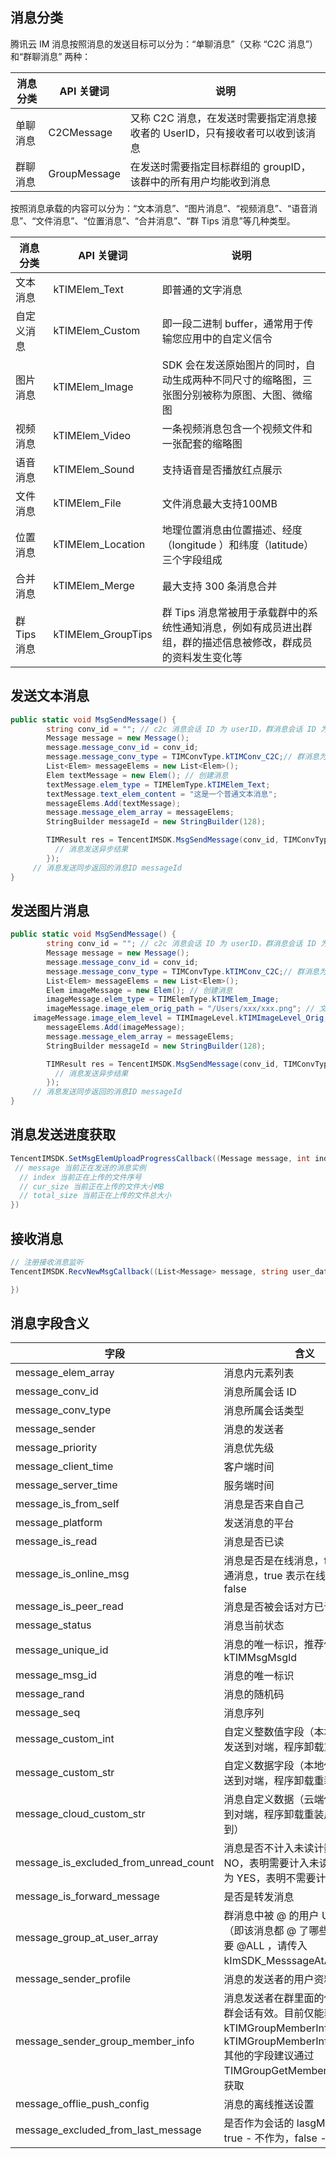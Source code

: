 ## 消息分类

腾讯云 IM 消息按照消息的发送目标可以分为：“单聊消息”（又称 “C2C 消息”）和“群聊消息” 两种：

| 消息分类 | API 关键词 | 说明 |
|---------|---------|---------|
| 单聊消息 | C2CMessage | 又称 C2C 消息，在发送时需要指定消息接收者的 UserID，只有接收者可以收到该消息 |
| 群聊消息 | GroupMessage | 在发送时需要指定目标群组的 groupID，该群中的所有用户均能收到消息|

按照消息承载的内容可以分为：“文本消息”、“图片消息”、“视频消息”、“语音消息”、“文件消息”、“位置消息”、“合并消息”、“群 Tips 消息”等几种类型。

| 消息分类 | API 关键词 | 说明 |
|---------|---------|---------|
| 文本消息 | kTIMElem_Text | 即普通的文字消息 |
| 自定义消息 | kTIMElem_Custom | 即一段二进制 buffer，通常用于传输您应用中的自定义信令 |
| 图片消息 | kTIMElem_Image | SDK 会在发送原始图片的同时，自动生成两种不同尺寸的缩略图，三张图分别被称为原图、大图、微缩图 |
| 视频消息 | kTIMElem_Video | 一条视频消息包含一个视频文件和一张配套的缩略图 |
| 语音消息 | kTIMElem_Sound | 支持语音是否播放红点展示 |
| 文件消息 | kTIMElem_File | 文件消息最大支持100MB|
| 位置消息 | kTIMElem_Location | 地理位置消息由位置描述、经度（longitude ）和纬度（latitude）三个字段组成 |
| 合并消息 | kTIMElem_Merge | 最大支持 300 条消息合并 |
| 群 Tips 消息 | kTIMElem_GroupTips | 群 Tips 消息常被用于承载群中的系统性通知消息，例如有成员进出群组，群的描述信息被修改，群成员的资料发生变化等|

## 发送文本消息

```c#
public static void MsgSendMessage() {
        string conv_id = ""; // c2c 消息会话 ID 为 userID，群消息会话 ID 为 groupID
        Message message = new Message();
        message.message_conv_id = conv_id;
        message.message_conv_type = TIMConvType.kTIMConv_C2C;// 群消息为TIMConvType.kTIMConv_Group
        List<Elem> messageElems = new List<Elem>();
        Elem textMessage = new Elem(); // 创建消息
        textMessage.elem_type = TIMElemType.kTIMElem_Text;
        textMessage.text_elem_content = "这是一个普通文本消息";
        messageElems.Add(textMessage);
        message.message_elem_array = messageElems;
        StringBuilder messageId = new StringBuilder(128);

        TIMResult res = TencentIMSDK.MsgSendMessage(conv_id, TIMConvType.kTIMConv_C2C, message, messageId, (int code, string desc,       string json_param, string user_data)=>{
          // 消息发送异步结果
        });
     // 消息发送同步返回的消息ID messageId
}
```

## 发送图片消息

```c#
public static void MsgSendMessage() {
        string conv_id = ""; // c2c 消息会话 ID 为 userID，群消息会话 ID 为 groupID
        Message message = new Message();
        message.message_conv_id = conv_id;
        message.message_conv_type = TIMConvType.kTIMConv_C2C;// 群消息为TIMConvType.kTIMConv_Group
        List<Elem> messageElems = new List<Elem>();
        Elem imageMessage = new Elem(); // 创建消息
        imageMessage.elem_type = TIMElemType.kTIMElem_Image;
        imageMessage.image_elem_orig_path = "/Users/xxx/xxx.png"; // 文件绝对路径
     imageMessage.image_elem_level = TIMImageLevel.kTIMImageLevel_Orig; // 原图发送
        messageElems.Add(imageMessage);
        message.message_elem_array = messageElems;
        StringBuilder messageId = new StringBuilder(128);

        TIMResult res = TencentIMSDK.MsgSendMessage(conv_id, TIMConvType.kTIMConv_C2C, message, messageId, (int code, string desc,       string json_param, string user_data)=>{
          // 消息发送异步结果
        });
     // 消息发送同步返回的消息ID messageId
}
```

## 消息发送进度获取

```c#
TencentIMSDK.SetMsgElemUploadProgressCallback((Message message, int index, int cur_size, int total_size, string user_data)=>{
 // message 当前正在发送的消息实例
  // index 当前正在上传的文件序号
  // cur_size 当前正在上传的文件大小MB
  // total_size 当前正在上传的文件总大小
})
```

## 接收消息

```c#
// 注册接收消息监听
TencentIMSDK.RecvNewMsgCallback((List<Message> message, string user_data)=>{

})
```

## 消息字段含义

| 字段                                  | 含义                                                         |
| ------------------------------------- | ------------------------------------------------------------ |
| message_elem_array                    | 消息内元素列表                                               |
| message_conv_id                       | 消息所属会话 ID                                               |
| message_conv_type                     | 消息所属会话类型                                             |
| message_sender                        | 消息的发送者                                                 |
| message_priority                      | 消息优先级                                                   |
| message_client_time                   | 客户端时间                                                   |
| message_server_time                   | 服务端时间                                                   |
| message_is_from_self                  | 消息是否来自自己                                             |
| message_platform                      | 发送消息的平台                                               |
| message_is_read                       | 消息是否已读                                                 |
| message_is_online_msg                 | 消息是否是在线消息，false 表示普通消息，true 表示在线消息，默认为 false |
| message_is_peer_read                  | 消息是否被会话对方已读                                       |
| message_status                        | 消息当前状态                                                 |
| message_unique_id                     | 消息的唯一标识，推荐使用 kTIMMsgMsgId                        |
| message_msg_id                        | 消息的唯一标识                                               |
| message_rand                          | 消息的随机码                                                 |
| message_seq                           | 消息序列                                                     |
| message_custom_int                    | 自定义整数值字段（本地保存，不会发送到对端，程序卸载重装后失效） |
| message_custom_str                    | 自定义数据字段（本地保存，不会发送到对端，程序卸载重装后失效） |
| message_cloud_custom_str              | 消息自定义数据（云端保存，会发送到对端，程序卸载重装后还能拉取到） |
| message_is_excluded_from_unread_count | 消息是否不计入未读计数：默认为 NO，表明需要计入未读计数，设置为 YES，表明不需要计入未读计数 |
| message_is_forward_message            | 是否是转发消息                                               |
| message_group_at_user_array           | 群消息中被 @ 的用户 UserID 列表（即该消息都 @ 了哪些人），如果需要 @ALL ，请传入 kImSDK_MesssageAtALL 字段 |
| message_sender_profile                | 消息的发送者的用户资料                                       |
| message_sender_group_member_info      | 消息发送者在群里面的信息，只有在群会话有效。目前仅能获取字段 kTIMGroupMemberInfoIdentifier、kTIMGroupMemberInfoNameCard 其他的字段建议通过 TIMGroupGetMemberInfoList 接口获取 |
| message_offlie_push_config            | 消息的离线推送设置                                           |
| message_excluded_from_last_message    | 是否作为会话的 lasgMessage，true - 不作为，false - 作为      |
